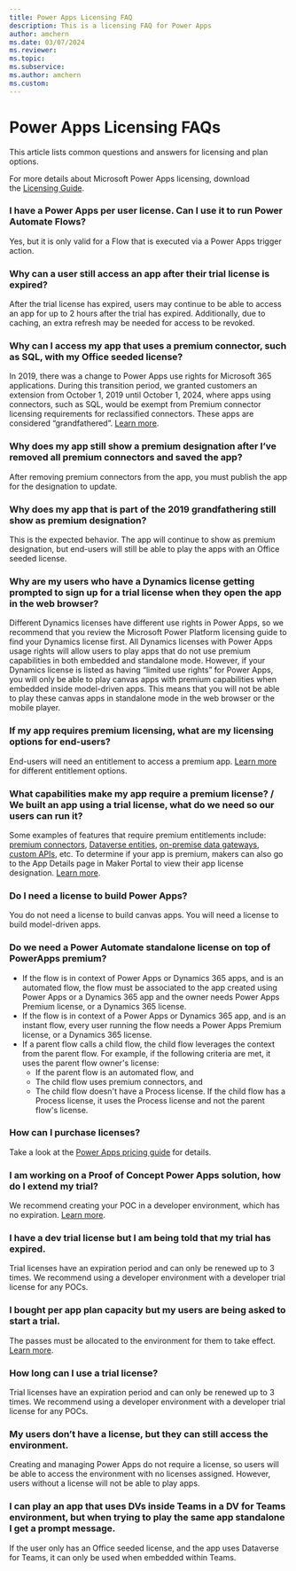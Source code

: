 ```yaml
---
title: Power Apps Licensing FAQ
description: This is a licensing FAQ for Power Apps
author: amchern
ms.date: 03/07/2024
ms.reviewer: 
ms.topic: 
ms.subservice: 
ms.author: amchern
ms.custom: 
---
```


# Power Apps Licensing FAQs

This article lists common questions and answers for licensing and plan options.

For more details about Microsoft Power Apps licensing, download the [Licensing Guide](https://go.microsoft.com/fwlink/?linkid=2085130).

### I have a Power Apps per user license. Can I use it to run Power Automate Flows?

Yes, but it is only valid for a Flow that is executed via a Power Apps trigger action.

### Why can a user still access an app after their trial license is expired? 

After the trial license has expired, users may continue to be able to access an app for up to 2 hours after the trial has expired. Additionally, due to caching, an extra refresh may be needed for access to be revoked. 

### Why can I access my app that uses a premium connector, such as SQL, with my Office seeded license?
In 2019, there was a change to Power Apps use rights for Microsoft 365 applications. During this transition period, we granted customers an extension from October 1, 2019 until October 1, 2024, where apps using connectors, such as SQL, would be exempt from Premium connector licensing requirements for reclassified connectors. These apps are considered “grandfathered”. [Learn more](powerapps-flow-licensing-faq#how-does-the-change-to-power-apps-and-power-automate-use-rights-for-microsoft-365-applications-affect-me-if-i-purchased-the-subscriptions-prior-to-oct-1-2019-will-my-existing-apps-and-power-automate-workflows-continue-to-work). 

### Why does my app still show a premium designation after I’ve removed all premium connectors and saved the app?
After removing premium connectors from the app, you must publish the app for the designation to update. 

### Why does my app that is part of the 2019 grandfathering still show as premium designation?
This is the expected behavior. The app will continue to show as premium designation, but end-users will still be able to play the apps with an Office seeded license. 

### Why are my users who have a Dynamics license getting prompted to sign up for a trial license when they open the app in the web browser?
Different Dynamics licenses have different use rights in Power Apps, so we recommend that you review the Microsoft Power Platform licensing guide to find your Dynamics license first. All Dynamics licenses with Power Apps usage rights will allow users to play apps that do not use premium capabilities in both embedded and standalone mode. However, if your Dynamics license is listed as having “limited use rights” for Power Apps, you will only be able to play canvas apps with premium capabilities when embedded inside model-driven apps. This means that you will not be able to play these canvas apps in standalone mode in the web browser or the mobile player.

### If my app requires premium licensing, what are my licensing options for end-users? 
End-users will need an entitlement to access a premium app. [Learn more](powerapps-flow-licensing-faq#how-is-microsoft-power-apps-licensed) for different entitlement options.

### What capabilities make my app require a premium license? / We built an app using a trial license, what do we need so our users can run it? 
Some examples of features that require premium entitlements include: [premium connectors](https://go.microsoft.com/fwlink/?linkid=2263132), [Dataverse entities](https://go.microsoft.com/fwlink/?linkid=2262772), [on-premise data gateways](https://go.microsoft.com/fwlink/?linkid=2263042), [custom APIs](https://go.microsoft.com/fwlink/?linkid=2263205), etc. To determine if your app is premium, makers can also go to the App Details page in Maker Portal to view their app license designation. [Learn more](https://go.microsoft.com/fwlink/?linkid=2262773). 

### Do I need a license to build Power Apps?
You do not need a license to build canvas apps. You will need a license to build model-driven apps.

### Do we need a Power Automate standalone license on top of PowerApps premium?
- If the flow is in context of Power Apps or Dynamics 365 apps, and is an automated flow, the flow must be associated to the app created using Power Apps or a Dynamics 365 app and the owner needs Power Apps Premium license, or a Dynamics 365 license.
- If the flow is in context of a Power Apps or Dynamics 365 app, and is an instant flow, every user running the flow needs a Power Apps Premium license, or a Dynamics 365 license.
- If a parent flow calls a child flow, the child flow leverages the context from the parent flow. For example, if the following criteria are met, it uses the parent flow owner's license: 
  - If the parent flow is an automated flow, and
  - The child flow uses premium connectors, and
  - The child flow doesn't have a Process license. If the child flow has a Process license, it uses the Process license and not the parent flow's license. 

### How can I purchase licenses? 
Take a look at the [Power Apps pricing guide](https://go.microsoft.com/fwlink/?linkid=2263206) for details.

### I am working on a Proof of Concept Power Apps solution, how do I extend my trial? 
We recommend creating your POC in a developer environment, which has no expiration. [Learn more](https://go.microsoft.com/fwlink/?linkid=2262774).  

### I have a dev trial license but I am being told that my trial has expired.
Trial licenses have an expiration period and can only be renewed up to 3 times. We recommend using a developer environment with a developer trial license for any POCs.

### I bought per app plan capacity but my users are being asked to start a trial.
The passes must be allocated to the environment for them to take effect. [Learn more](about-powerapps-perapp#step-2-allocate-per-app-plans). 

### How long can I use a trial license? 
Trial licenses have an expiration period and can only be renewed up to 3 times. We recommend using a developer environment with a developer trial license for any POCs.

### My users don’t have a license, but they can still access the environment.
Creating and managing Power Apps do not require a license, so users will be able to access the environment with no licenses assigned. However, users without a license will not be able to play apps.

### I can play an app that uses DVs inside Teams in a DV for Teams environment, but when trying to play the same app standalone I get a prompt message.
If the user only has an Office seeded license, and the app uses Dataverse for Teams, it can only be used when embedded within Teams.
